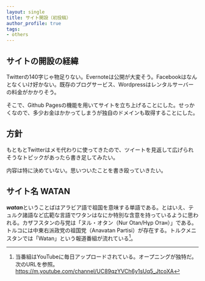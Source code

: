 ```yaml
---
layout: single
title: サイト開設（初投稿）
author_profile: true
tags:
- others
---
```

## サイトの開設の経緯
Twitterの140字じゃ物足りない。Evernoteは公開が大変そう。Facebookはなんとなくいけ好かない。既存のブログサービス、Wordpressはレンタルサーバーの料金がかかりそう。

そこで、Github Pagesの機能を用いてサイトを立ち上げることにした。せっかくなので、多少お金はかかってしまうが独自のドメインも取得することにした。

## 方針
もともとTwitterはメモ代わりに使ってきたので、ツイートを見返して広げられそうなトピックがあったら書き足してみたい。

内容は特に決めていない。思いついたことを書き殴っていきたい。


## サイト名 **WATAN**
***watan***ということばはアラビア語で祖国を意味する単語である。とはいえ、テュルク諸語など広範な言語でワタンはなにか特別な含意を持っているように思われる。カザフスタンの与党は「ヌル・オタン（Nur Otan/Нұр Отан）」である。トルコには中東右派政党の祖国党（Anavatan Partisi）が存在する。トルクメニスタンでは「Watan」という報道番組が流れている[^tmwatan]。
[^tmwatan]: 当番組はYouTubeに毎日アップロードされている。オープニングが独特だ。次のURLを参照。https://m.youtube.com/channel/UC89qzYVCh6y1sUq5_JtcoXA




